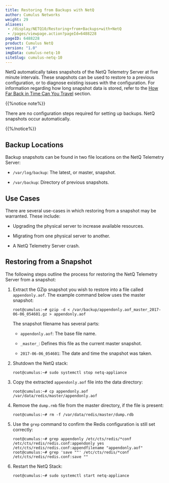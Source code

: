 ```yaml
---
title: Restoring from Backups with NetQ
author: Cumulus Networks
weight: 29
aliases:
 - /display/NETQ10/Restoring+from+Backups+with+NetQ
 - /pages/viewpage.action?pageId=6488228
pageID: 6488228
product: Cumulus NetQ
version: "1.0"
imgData: cumulus-netq-10
siteSlug: cumulus-netq-10
---
```

NetQ automatically takes snapshots of the NetQ Telemetry Server at five
minute intervals. These snapshots can be used to restore to a previous
configuration, or to diagnose existing issues with the configuration.
For information regarding how long snapshot data is stored, refer to the
[How Far Back in Time Can You Travel](/version/cumulus-netq-10/Performing-Network-Diagnostics/#how-far-back-in-time-can-you-travel)
section.

{{%notice note%}}

There are no configuration steps required for setting up backups. NetQ
snapshots occur automatically.

{{%/notice%}}

## Backup Locations</span>

Backup snapshots can be found in two file locations on the NetQ
Telemetry Server:

  - `/var/log/backup`: The latest, or master, snapshot.

  - `/var/backup`: Directory of previous snapshots.

## Use Cases</span>

There are several use-cases in which restoring from a snapshot may be
warranted. These include:

  - Upgrading the physical server to increase available resources.

  - Migrating from one physical server to another.

  - A NetQ Telemetry Server crash.

## Restoring from a Snapshot</span>

The following steps outline the process for restoring the NetQ Telemetry
Server from a snapshot:

1.  Extract the GZip snapshot you wish to restore into a file called
    `appendonly.aof`. The example command below uses the master
    snapshot:
    
        root@cumulus:~# gzip -d < /var/backup/appendonly.aof_master_2017-06-06_054601.gz > appendonly.aof
    
    The snapshot filename has several parts:
    
      - `appendonly.aof`: The base file name.
    
      - `_master_`: Defines this file as the current master snapshot.
    
      - `2017-06-06_054601`: The date and time the snapshot was taken.

2.  Shutdown the NetQ stack:
    
        root@cumulus:~# sudo systemctl stop netq-appliance

3.  Copy the extracted `appendonly.aof` file into the data directory:
    
        root@cumulus:~# cp appendonly.aof /var/data/redis/master/appendonly.aof

4.  Remove the `dump.rmb` file from the master directory, if the file is
    present:
    
        root@cumulus:~# rm -f /var/data/redis/master/dump.rdb

5.  Use the `grep` command to confirm the Redis configuration is still
    set correctly:
    
        root@cumulus:~# grep appendonly /etc/cts/redis/*conf
        /etc/cts/redis/redis.conf:appendonly yes
        /etc/cts/redis/redis.conf:appendfilename "appendonly.aof"
        root@cumulus:~# grep 'save ""' /etc/cts/redis/*conf
        /etc/cts/redis/redis.conf:save ""

6.  Restart the NetQ Stack:
    
        root@cumulus:~# sudo systemctl start netq-appliance
